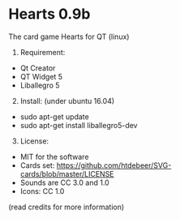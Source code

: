 # Hearts 0.9b
The card game Hearts for QT (linux)

1. Requirement:
- Qt Creator
- QT Widget 5
- Liballegro 5

2. Install: (under ubuntu 16.04)
- sudo apt-get update
- sudo apt-get install liballegro5-dev

3. License: 
 - MIT for the software
 - Cards set: https://github.com/htdebeer/SVG-cards/blob/master/LICENSE
 - Sounds are CC 3.0 and 1.0
 - Icons: CC 1.0
<p>(read credits for more information)
